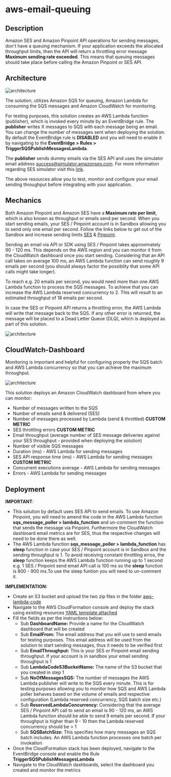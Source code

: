 # aws-email-queuing

## Description

Amazon SES and Amazon Pinpoint API operations for sending messages, don't have a queuing mechanism. If your application exceeds the allocated throughput limits, then the API will return a throttling error message **Maximum sending rate exceeded**. This means that queuing messages should take place before calling the Amazon Pinpoint or SES API.

## Architecture

![architecture](https://github.com/Pioank/aws-email-queuing/blob/main/images/ArchDiagram.PNG)

The solution, utilizes Amazon SQS for queuing, Amazon Lambda for consuming the SQS messages and Amazon CloudWatch for monitoring.

For testing purposes, this solution creates an AWS Lambda function (publisher), which is invoked every minute by an EventBridge rule. The **publisher** writes X messages to SQS with each message being an email. You can change the number of messages sent when deploying the solution. By default the EventBridge rule is **DISABLED** and you will need to enable it by navigating to the **EventBridge > Rules > TriggerSQSPublishMessagesLambda**.

The **publisher** sends dummy emails via the SES API and uses the simulator email address success@simulator.amazonses.com. For more information regarding SES simulator visit this [link](https://docs.aws.amazon.com/ses/latest/dg/send-an-email-from-console.html).

The above resources allow you to test, monitor and configure your email sending throughput before integrating with your application.

## Mechanics

Both Amazon Pinpoint and Amazon SES have a **Maximum rate per limit**, which is also known as throughput or emails send per second. When you start sending emails, your SES / Pinpoint account is in Sandbox allowing you to send only one email per second. Follow the links below to get out of the Sandbox and increase sending limits [SES](https://docs.aws.amazon.com/ses/latest/dg/request-production-access.html) & [Pinpoint](https://docs.aws.amazon.com/pinpoint/latest/userguide/channels-email-setup-production-access.html).

Sending an email via API or SDK using SES / Pinpoint takes approximately 90 - 120 ms. This depends on the AWS region and you can monitor it from the CloudWatch dashboard once you start sending. Considering that an API call takes on average 100 ms, an AWS Lambda function can send roughly 9 emails per second (you should always factor the possiblity that some API calls might take longer).

To reach e.g. 20 emails per second, you would need more than one AWS Lambda function to process the SQS messages. To achieve that you can increase the AWS Lambda reserved concurrency to 2. This will result to an estimated throughput of 18 emails per second.

In case the SES or Pinpoint API returns a throttling error, the AWS Lambda will write that message back to the SQS. If any other error is returned, the message will be placed to a Dead Letter Queue (DLQ), which is deployed as part of this solution.

![architecture](https://github.com/Pioank/aws-email-queuing/blob/main/images/queuing-logic.PNG)

## CloudWatch-Dashboard

Monitoring is important and helpful for configuring properly the SQS batch and AWS Lambda concurrency so that you can achieve the maximum throughput.

![architecture](https://github.com/Pioank/aws-email-queuing/blob/main/images/CloudWatch-Dashboard-Metrics.PNG)

This solution deploys an Amazon CloudWatch dashboard from where you can monitor:
- Number of messages written to the SQS
- Number of emails send & delivered (SES)
- Number of messages processed by Lambda (send & throttled) **CUSTOM METRIC**
- SES throttling errors **CUSTOM METRIC**
- Email throughput (average number of SES message deliveries against your SES throughput - provided when deploying the solution)
- Number of visible SQS messages
- Duration (ms) - AWS Lambda for sending messages
- SES API response time (ms) - AWS Lambda for sending messages **CUSTOM METRIC**
- Concurrent executions average - AWS Lambda for sending messages
- Errors - AWS Lambda for sending messages

## Deployment

**IMPORTANT**: 
- This solution by default uses SES API to send emails. To use Amazon Pinpoint, you will need to amend the code in the AWS Lambda function **sqs_message_poller > lambda_function** and un-comment the function that sends the message via Pinpoint. Furthermore the CloudWatch dashboard email metrics are for SES, thus the respective changes will need to be done there as well.
- The AWS Lambda function **sqs_message_poller > lambda_function** has **sleep** function in case your SES / Pinpoint account is in Sandbox and the sending throughput is 1. To avoid receiving constant throttling erros, the **sleep** function keeps the AWS Lambda function running up to 1 second e.g. 1 SES / Pinpoint send email API call is 100 ms so the **sleep** function is 800 - 900 ms.To use the sleep funtion you will need to un-comment it.

**IMPLEMENTATION:**
- Create an S3 bucket and upload the two zip files in the folder [aws-lambda-code](https://github.com/Pioank/aws-email-queuing/tree/main/aws-lambda-code)
- Navigate to the AWS CloudFormation console and deploy the stack using existing resources [YAML template attached](https://github.com/Pioank/aws-email-queuing/blob/main/SES-Pinpoint-Messages-Queuing.yaml)
- Fill the fields as per the instructions below:
  - Sub **DashboardName:** Provide a name for the CloudWatch dashboard that will be created
  - Sub **EmailFrom:** The email address that you will use to send emails for testing purposes. This email address will be used from the solution to start sending messages, thus it needs to be verified first
  - Sub **EmailThroughput:** This is your SES or Pinpoint email sending throughput. If your account is in sandbox your email sending throughput is 1
  - Sub **LambdaCodeS3BucketName:** The name of the S3 bucket that you created in step 1
  - Sub **NoOfMessagesSQS:** The number of messages the AWS Lambda publisher will write to the SQS every minute. This is for testing purposes allowing you to monitor how SQS and AWS Lambda poller behaves based on the volume of emails and respective configuration (Lambda reserved concurrency, SQS batch size etc.)
  - Sub **ReservedLambdaConcurrency:** Considering that the average SES / Pinpoint API call to send an email is 90 - 120 ms, an AWS Lambda function should be able to send 9 emails per second. If your throughput is higher than 9 - 10 then the Lambda reserved concurrency should be > 1
  - Sub **SQSBatchSize:** This specifies how many messages an SQS batch includes. An AWS Lambda function processes one batch per invokation
- Once the CloudFormation stack has been deployed, navigate to the EventBridge console and enable the Rule **TriggerSQSPublishMessagesLambda**
- Navigate to the CloudWatch dashboards, select the dashboard you created and monitor the metrics



